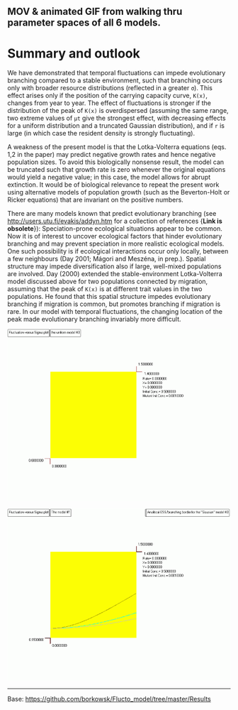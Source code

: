 ## MOV & animated GIF from walking thru parameter spaces of all 6 models. 

# Summary and outlook

We have demonstrated that temporal fluctuations can impede evolutionary branching compared to a stable environment, such that branching occurs only with broader resource distributions (reflected in a greater `σ`). This effect arises only if the position of the carrying capacity curve, `K(x)`, changes from year to year. The effect of fluctuations is stronger if the distribution of the peak of `K(x)` is overdispersed (assuming the same range, two extreme values of `μt` give the strongest effect, with decreasing effects for a uniform distribution and a truncated Gaussian distribution), and if `r` is large (in which case the resident density is strongly fluctuating).

A weakness of the present model is that the Lotka-Volterra equations (eqs. 1,2 in the paper) may predict negative growth rates and hence negative population sizes. To avoid this biologically nonsense result, the model can be truncated such that growth rate is zero whenever the original equations would yield a negative value; in this case, the model allows for abrupt extinction. It would be of biological relevance to repeat the present work using alternative models of population growth (such as the Beverton-Holt or Ricker equations) that are invariant on the positive numbers.

There are many models known that predict evolutionary branching (see http://users.utu.fi/evakis/addyn.htm for a collection of references {**Link is obsolete**}): Speciation-prone ecological situations appear to be common. Now it is of interest to uncover ecological factors that hinder evolutionary branching and may prevent speciation in more realistic ecological models. One such possibility is if ecological interactions occur only locally, between a few neighbours (Day 2001; Mágori and Meszéna, in prep.). Spatial structure may impede diversification also if large, well-mixed populations are involved. Day (2000) extended the stable-environment Lotka-Volterra model discussed above for two populations connected by migration, assuming that the peak of `K(x)` is at different trait values in the two populations. He found that this spatial structure impedes evolutionary branching if migration is common, but promotes branching if migration is rare. In our model with temporal fluctuations, the changing location of the peak made evolutionary branching invariably more difficult.

![Model #3 CRITICAL SIGMA MAPP]( ./MOVE5_M3_CRIT_SIGMA_MAP.gif "Model #3 with 'uniform' distribution. Fluctuation vs. Sigma MAPP")

![Model 3 x3 CRITICAL SIGMA]( ./MOVE6_M3x3_CRITICAL_SIGMA.gif "Model #1 CRITICAL SIGMA & analitical ESS & branching border for 'Gausian' model #3 ")


------------------------------------------------------------------
Base: https://github.com/borkowsk/Flucto_model/tree/master/Results
